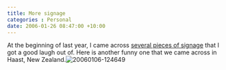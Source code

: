 ```yaml
---
title: More signage
categories : Personal
date: 2006-01-26 08:47:00 +10:00
---
```


At the beginning of last year, I came across [several pieces of signage][0] that I got a good laugh out of. Here is another funny one that we came across in Haast, New Zealand.![20060106-124649][1]

[0]: /archive/2005/01/26/222.aspx
[1]: /blogfiles/WindowsLiveWriter/Moresignage_127F7/20060106-124649_1.jpg
